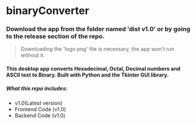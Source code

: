 # binaryConverter

### Download the app from the folder named 'dist v1.0' or by going to the release section of the repo.
>Downloading the 'logo.png' file is necessary, the app won't run without it.

#### This desktop app converts Hexadecimal, Octal, Decimal numbers and ASCII text to Binary. Built with Python and the Tkinter GUI library.


##### What this repo includes:

- v1.0(Latest version)
- Frontend Code (v1.0)
- Backend Code (v1.0)
